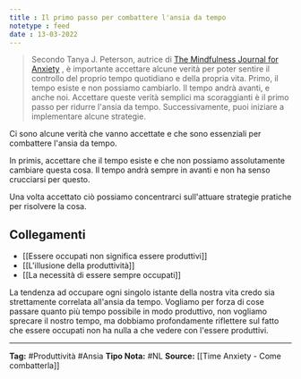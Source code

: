 ```yaml
---
title : Il primo passo per combattere l'ansia da tempo
notetype : feed
date : 13-03-2022
---
```


> Secondo Tanya J. Peterson, autrice di [The Mindfulness Journal for Anxiety](https://amzn.to/2Lppzsf) , è importante accettare alcune verità per poter sentire il controllo del proprio tempo quotidiano e della propria vita. Primo, il tempo esiste e non possiamo cambiarlo. Il tempo andrà avanti, e anche noi. Accettare queste verità semplici ma scoraggianti è il primo passo per ridurre l'ansia da tempo. Successivamente, puoi iniziare a implementare alcune strategie.

Ci sono alcune verità che vanno accettate e che sono essenziali per combattere l'ansia da tempo. 

In primis, accettare che il tempo esiste e che non possiamo assolutamente cambiare questa cosa. Il tempo andrà sempre in avanti e non ha senso crucciarsi per questo. 

Una volta accettato ciò possiamo concentrarci sull'attuare strategie pratiche per risolvere la cosa. 

## Collegamenti
- [[Essere occupati non significa essere produttivi]]
- [[L'illusione della produttività]]
- [[La necessità di essere sempre occupati]]

La tendenza ad occupare ogni singolo istante della nostra vita credo sia strettamente correlata all'ansia da tempo. Vogliamo per forza di cose passare quanto più tempo possibile in modo produttivo, non vogliamo sprecare il nostro tempo, ma dobbiamo profondamente riflettere sul fatto che essere occupati non ha nulla a che vedere con l'essere produttivi. 






---
**Tag:** #Produttività #Ansia 
**Tipo Nota:** #NL
**Source:** [[Time Anxiety - Come combatterla]]
